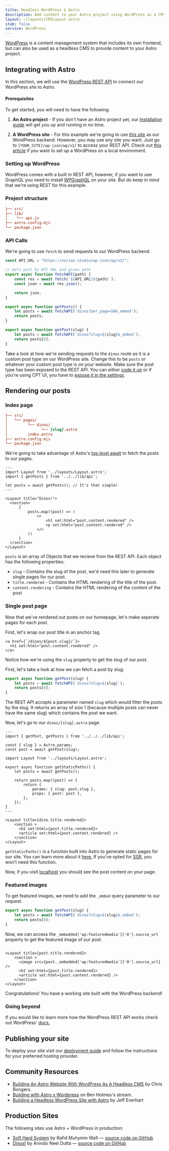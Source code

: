```yaml
---
title: Headless WordPress & Astro
description: Add content to your Astro project using WordPress as a CMS
layout: ~/layouts/CMSLayout.astro
stub: false
service: WordPress
---
```


[WordPress](https://wordpress.org/) is a content management system that includes its own frontend, but can also be used as a headless CMS to provide content to your Astro project.

## Integrating with Astro
In this section, we will use the [WordPress REST API](https://developer.wordpress.org/rest-api/) to connect our WordPress site to Astro.

#### Prerequisites

To get started, you will need to have the following:

1. **An Astro project** - If you don't have an Astro project yet, our [Installation guide](/en/install/auto/) will get you up and running in no time.

2. **A WordPress site** - For this example we're going to use [this site](https://norian.studio/dinosaurs/) as our WordPress backend. However, you may use any site you want. Just go to `[YOUR_SITE]/wp-json/wp/v2/` to access your REST API. Check out [this article](https://wordpress.org/support/article/installing-wordpress-on-your-own-computer/) if you want to set up a WordPress on a local environment.

### Setting up WordPress
WordPress comes with a built in REST API, however, if you want to use GraphQL you need to install [WPGraphQL](https://wordpress.org/plugins/wp-graphql/) on your site. But do keep in mind that we're using REST for this example.

### Project structure
```ini title="Project Structure" ins={2, 3}
├── src/
├── lib/
│    └── api.js
├── astro.config.mjs
└── package.json
```

### API Calls
We're going to use `fetch` to send requests to our WordPress backend.

```js title="lib/api.js"
const API_URL = "https://norian.studio/wp-json/wp/v2/";

// Gets post by API URL and given path
export async function fetchAPI(path) {
    const res = await fetch(`${API_URL}${path}`);
    const json = await res.json();

    return json;
}

export async function getPosts() {
    let posts = await fetchAPI('dinos?per_page=50&_embed');
    return posts;
}

export async function getPost(slug) {
    let posts = await fetchAPI(`dinos?slug=${slug}&_embed`);
    return posts[0];
}
```

Take a look at how we're sending requests to the `dinos` route as it is a custom post type on our WordPress site. Change this to be `posts` or whatever your custom post type is on your website. Make sure the post type has been exposed to the REST API. You can either [code it up](https://developer.wordpress.org/rest-api/extending-the-rest-api/adding-rest-api-support-for-custom-content-types/) or if you're using CPT UI, you have to [expose it in the settings](https://stackoverflow.com/questions/48536646/how-can-i-get-data-from-custom-post-type-using-wp-rest-api).

## Rendering our posts

### Index page
```ini title="Project Structure" ins={3, 4}
├── src/
│   └── pages/
│         └── dinos/
│               └── [slug].astro
│         index.astro
├── astro.config.mjs
└── package.json
```

We're going to take advantage of Astro's [top level await](/en/guides/data-fetching/#fetch-in-astro) to fetch the posts to our pages.

```astro title="/src/pages/index.astro"
---
import Layout from '../layouts/Layout.astro';
import { getPosts } from '../../lib/api';

let posts = await getPosts(); // It's that simple!
---

<Layout title="Dinos!">
  <section>
      {
          posts.map((post) => (
              <>
                  <h1 set:html="post.content.rendered" />
                  <p set:html="post.content.rendered" />
              </>
          ))
      }
  </section>
</Layout>
```

`posts` is an array of Objects that we recieve from the REST API. Each object has the following properties:
- `slug` - Contains the slug of the post, we'd need this later to generate single pages for our post.
- `title.rendered` - Contains the HTML rendering of the title of the post.
- `content.rendering` - Contains the HTML rendering of the content of the post

### Single post page

Now that we've rendered out posts on our homepage, let's make seperate pages for each post.

First, let's wrap our post title in an anchor tag.

```astro title="/src/pages/index.astro"
<a href={`/dinos/${post.slug}/`}>
  <h1 set:html="post.content.rendered" />
</a>
```

Notice how we're using the `slug` property to get the slug of our post.

First, let's take a look at how we can fetch a post by slug:
```js title="/lib/api.js"
export async function getPost(slug) {
    let posts = await fetchAPI(`dinos?slug=${slug}`);
    return posts[0];
}
```

The REST API accepts a parameter named `slug` which would filter the posts by the slug. It returns an array of size 1 (because multiple posts can never have the same slug) which contains the post we want.

Now, let's go to our `dinos/[slug].astro` page.

```astro title="/src/pages/dinos/[slug].astro"
---
import { getPost, getPosts } from '../../../lib/api';

const { slug } = Astro.params;
const post = await getPost(slug);

import Layout from '../layouts/Layout.astro';

export async function getStaticPaths() {
	let posts = await getPosts();

	return posts.map((post) => {
		return {
			params: { slug: post.slug },
			props: { post: post },
		};
	});
}
---

<Layout title={dino.title.rendered}>
    <section >
      <h2 set:html={post.title.rendered}>
      <article set:html={post.content.rendered} />
    </section>
</Layout>

```

`getStaticPaths()` is a function built into Astro to generate static pages for our site. You can learn more about it [here.](/en/reference/api-reference/#getstaticpaths) If you've opted for [SSR](/en/guides/server-side-rendering/), you won't need this function.

Now, if you visit [localhost](http://localhost:3000/dinos/rhizodus) you should see the post content on your page. 

### Featured images

To get featured images, we need to add the `_embed` query parameter to our request.

```js title="/lib/api.js" /&_embed/
export async function getPost(slug) {
    let posts = await fetchAPI(`dinos?slug=${slug}&_embed`);
    return posts[0];
}
```

Now, we can access the `_embedded['wp:featuredmedia']['0'].source_url` property to get the featured image of our post.

```astro title="/src/pages/dinos/[slug].astro"

<Layout title={post.title.rendered}>
    <section >
      <image src={post._embedded['wp:featuredmedia']['0'].source_url} />
      <h2 set:html={post.title.rendered}>
      <article set:html={post.content.rendered} />
    </section>
</Layout>
```

Congratulations! You have a working site built with the WordPress backend!

### Going beyond
If you would like to learn more how the WordPress REST API works check out WordPress' [docs.](https://developer.wordpress.org/rest-api/)

## Publishing your site
To deploy your site visit our [deployment guide](/en/guides/deploy/) and follow the instructions for your preferred hosting provider.

## Community Resources 

- [Building An Astro Website With WordPress As A Headless CMS](https://blog.openreplay.com/building-an-astro-website-with-wordpress-as-a-headless-cms/) by Chris Bongers.
- [Building with Astro x Wordpress](https://www.youtube.com/watch?v=Jstqgklvfnc) on Ben Holmes's stream.
- [Building a Headless WordPress Site with Astro](https://developers.wpengine.com/blog/building-a-headless-wordpress-site-with-astro) by Jeff Everhart

## Production Sites

The following sites use Astro + WordPress in production:

- [Soft Hard System](https://softhardsystem.com/) by Rafid Muhymin Wafi — [source code on GitHub](https://github.com/RafidMuhymin/softhardsystem)
- [Dinos!](https://wc-dinos.netlify.app/) by Anindo Neel Dutta — [source code on GitHub](https://github.com/leen-neel/astro-wordpress)
